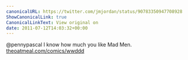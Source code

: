 ```yaml
---
canonicalURL: https://twitter.com/jmjordan/status/90783350947708928
ShowCanonicalLink: true
CanonicalLinkText: View original on
date: 2011-07-12T14:03:32+00:00
---
```

@pennypascal I know how much you like Mad Men. [theoatmeal.com/comics/wwddd](http://theoatmeal.com/comics/wwddd)